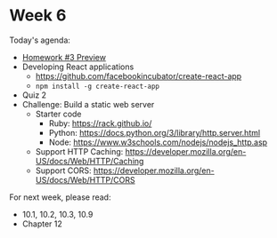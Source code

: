 # Week 6


Today's agenda:

* [Homework #3 Preview](hw3.md)
* Developing React applications
  * https://github.com/facebookincubator/create-react-app
  * `npm install -g create-react-app`
* Quiz 2
* Challenge: Build a static web server
  * Starter code
    * Ruby: https://rack.github.io/
    * Python: https://docs.python.org/3/library/http.server.html
    * Node: https://www.w3schools.com/nodejs/nodejs_http.asp
  * Support HTTP Caching: https://developer.mozilla.org/en-US/docs/Web/HTTP/Caching
  * Support CORS: https://developer.mozilla.org/en-US/docs/Web/HTTP/CORS


For next week, please read:

  * 10.1, 10.2, 10.3, 10.9
  * Chapter 12
